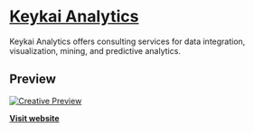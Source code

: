 # [Keykai Analytics](http://www.keykaianalytics.com)

Keykai Analytics offers consulting services for data integration, visualization, mining, and predictive analytics. 

## Preview

[![Creative Preview](https://keykaianalytics.github.io/Keykai/img/keykai.jpg)](http://www.keykaianalytics.com)

**[Visit website](http://www.keykaianalytics.com)**

